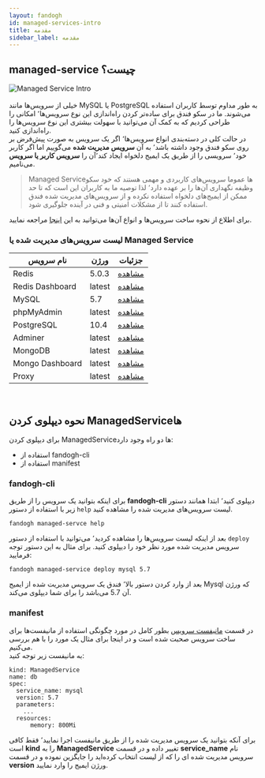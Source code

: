 ```yaml
---
layout: fandogh
id: managed-services-intro
title: مقدمه
sidebar_label: مقدمه
---
```

## managed-service چیست؟
![Managed Service Intro](/img/docs/managed-service-intro.png "Managed Service Intro")<br><br>
خیلی از سرویس‌ها مانند MySQL یا PostgreSQL به طور مداوم توسط کاربران استفاده می‌شوند. ما در سکو فندق برای ساده‌تر کردن راه‌اندازی این نوع سرویس‌ها٬ امکانی را طراحی کردیم که به کمک آن می‌توانید با سهولت بیشتری این نوع سرویس‌ها را راه‌اندازی کنید.
<br>
در حالت کلی در دسته‌بندی انواع سرویس‌ها٬ اگر یک سرویس به صورت پیش‌فرض بر روی سکو فندق وجود داشته باشد٬ به آن **سرویس مدیریت شده** می‌گوییم اما اگر کاربر خود٬ سرویسی را از طریق یک ایمیج دلخواه ایجاد کند٬‌آن را **سرویس کاربر یا سرویس** می‌نامیم.

> Managed Service‌ها عموما سرویس‌های کاربردی و مهمی هستند که خود سکو وظیفه نگهداری  آن‌ها را بر عهده دارد٬ لذا توصیه ما به کاربران این است که تا حد ممکن از ایمیج‌های دلخواه استفاده نکرده و از سرویس‌های مدیریت شده فندق استفاده کنند تا از مشکلات امنیتی و فنی در آینده جلوگیری شود.
>
 برای اطلاع از نحوه ساخت سرویس‌ها و انواع آن‌ها می‌توانید به این [اینجا](https://docs.fandogh.cloud/docs/services.html) مراجعه نمایید.


### لیست سرویس‌های مدیریت شده یا Managed Service 
|نام سرویس|ورژن|جزئیات|
|---	|---	|---  |
| Redis| 5.0.3 |[مشاهده](https://docs.fandogh.cloud/docs/redis-managed-service.html)
| Redis Dashboard| latest |[مشاهده](https://docs.fandogh.cloud/docs/redis-managed-service.html)
| MySQL| 5.7 |[مشاهده](https://docs.fandogh.cloud/docs/mysql-managed-service.html)
| phpMyAdmin| latest |[مشاهده](https://docs.fandogh.cloud/docs/mysql-managed-service.html)
| PostgreSQL| 10.4 |[مشاهده](https://docs.fandogh.cloud/docs/postgresql-managed-service.html)
| Adminer| latest |[مشاهده](https://docs.fandogh.cloud/docs/postgresql-managed-service.html)
| MongoDB| latest |[مشاهده](https://docs.fandogh.cloud/docs/mongodb-managed-service.html)
| Mongo Dashboard| latest |[مشاهده](https://docs.fandogh.cloud/docs/mongodb-managed-service.html)
| Proxy| latest |[مشاهده](https://docs.fandogh.cloud/docs/proxy-managed-service.html)
<br>

## نحوه دیپلوی کردن ManagedServiceها
برای دیپلوی کردن ManagedServiceها دو راه وجود دارد:
* استفاده از fandogh-cli
* استفاده از manifest

### fandogh-cli
برای اینکه بتوانید یک سرویس را از طریق **fandogh-cli**  دیپلوی کنید٬ ابتدا همانند دستور زیر با استفاده از دستور `help` لیست سرویس‌های مدیریت شده را مشاهده کنید.
```
fandogh managed-servce help
```

بعد از اینکه لیست سرویس‌ها را مشاهده کردید٬ می‌توانید با استفاده از دستور `deploy`  سرویس مدیریت شده مورد نظر خود را دیپلوی کنید.
برای مثال به این دستور توجه فرمایید:
```
fandogh managed-service deploy mysql 5.7
```
بعد از وارد کردن دستور بالا٬ فندق یک سرویس مدیریت شده از ایمیج Mysql که ورژن آن 5.7 می‌باشد را برای شما دیپلوی می‌کند.

### manifest
در قسمت [مانیفست سرویس](https://docs.fandogh.cloud/docs/service-manifest.html) بطور کامل در مورد چگونگی استفاده از مانیفست‌ها برای ساخت سرویس صحبت شده است و در اینجا برای مثال یک مورد را با هم بررسی می‌کنیم. <br>
به مانیفست زیر توجه کنید:

```
kind: ManagedService
name: db
spec:
  service_name: mysql
  version: 5.7
  parameters:
    ...
  resources:
      memory: 800Mi
```
برای آنکه بتوانید یک سرویس مدیریت شده را از طریق مانیفست اجرا نمایید٬ فقط کافی است **kind** را به **ManagedService** تغییر داده و در قسمت **service_name** نام سرویس مدیریت شده ای را که از لیست انتخاب کرده‌اید را جایگزین نموده و در قسمت **version** ورژن ایمیج را وارد نمایید.
